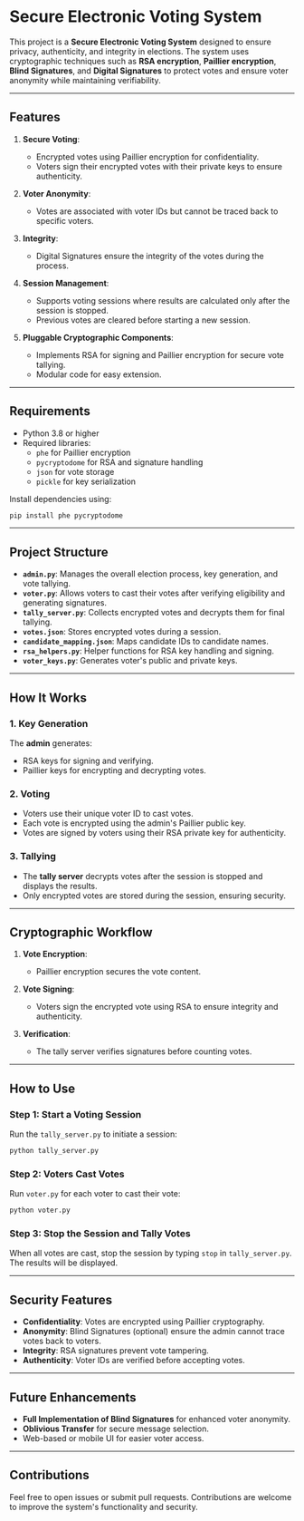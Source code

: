 # Secure Electronic Voting System

This project is a **Secure Electronic Voting System** designed to ensure privacy, authenticity, and integrity in elections. The system uses cryptographic techniques such as **RSA encryption**, **Paillier encryption**, **Blind Signatures**, and **Digital Signatures** to protect votes and ensure voter anonymity while maintaining verifiability.

---

## Features

1. **Secure Voting**:
   - Encrypted votes using Paillier encryption for confidentiality.
   - Voters sign their encrypted votes with their private keys to ensure authenticity.

2. **Voter Anonymity**:
   - Votes are associated with voter IDs but cannot be traced back to specific voters.

3. **Integrity**:
   - Digital Signatures ensure the integrity of the votes during the process.

4. **Session Management**:
   - Supports voting sessions where results are calculated only after the session is stopped.
   - Previous votes are cleared before starting a new session.

5. **Pluggable Cryptographic Components**:
   - Implements RSA for signing and Paillier encryption for secure vote tallying.
   - Modular code for easy extension.

---

## Requirements

- Python 3.8 or higher
- Required libraries:
  - `phe` for Paillier encryption
  - `pycryptodome` for RSA and signature handling
  - `json` for vote storage
  - `pickle` for key serialization

Install dependencies using:
```bash
pip install phe pycryptodome
```

---

## Project Structure

- **`admin.py`**: Manages the overall election process, key generation, and vote tallying.
- **`voter.py`**: Allows voters to cast their votes after verifying eligibility and generating signatures.
- **`tally_server.py`**: Collects encrypted votes and decrypts them for final tallying.
- **`votes.json`**: Stores encrypted votes during a session.
- **`candidate_mapping.json`**: Maps candidate IDs to candidate names.
- **`rsa_helpers.py`**: Helper functions for RSA key handling and signing.
- **`voter_keys.py`**: Generates voter's public and private keys.
---

## How It Works

### 1. Key Generation
The **admin** generates:
- RSA keys for signing and verifying.
- Paillier keys for encrypting and decrypting votes.

### 2. Voting
- Voters use their unique voter ID to cast votes.
- Each vote is encrypted using the admin's Paillier public key.
- Votes are signed by voters using their RSA private key for authenticity.

### 3. Tallying
- The **tally server** decrypts votes after the session is stopped and displays the results.
- Only encrypted votes are stored during the session, ensuring security.

---

## Cryptographic Workflow

1. **Vote Encryption**:
   - Paillier encryption secures the vote content.

2. **Vote Signing**:
   - Voters sign the encrypted vote using RSA to ensure integrity and authenticity.

3. **Verification**:
   - The tally server verifies signatures before counting votes.

---

## How to Use

### Step 1: Start a Voting Session
Run the `tally_server.py` to initiate a session:
```bash
python tally_server.py
```

### Step 2: Voters Cast Votes
Run `voter.py` for each voter to cast their vote:
```bash
python voter.py
```

### Step 3: Stop the Session and Tally Votes
When all votes are cast, stop the session by typing `stop` in `tally_server.py`. The results will be displayed.

---

## Security Features

- **Confidentiality**: Votes are encrypted using Paillier cryptography.
- **Anonymity**: Blind Signatures (optional) ensure the admin cannot trace votes back to voters.
- **Integrity**: RSA signatures prevent vote tampering.
- **Authenticity**: Voter IDs are verified before accepting votes.

---

## Future Enhancements

- **Full Implementation of Blind Signatures** for enhanced voter anonymity.
- **Oblivious Transfer** for secure message selection.
- Web-based or mobile UI for easier voter access.

---

## Contributions

Feel free to open issues or submit pull requests. Contributions are welcome to improve the system's functionality and security.
